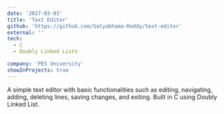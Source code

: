 ```yaml
---
date: '2017-03-03'
title: 'Text Editor'
github: 'https://github.com/Satyabhama-Reddy/text-editor'
external: ''
tech:
  - C
  - Doubly Linked Lists

company: 'PES University'
showInProjects: true
---
```


A simple text editor with basic functionalities such as editing, navigating, adding, deleting lines, saving changes, and exiting. Built in C using Doubly Linked List.

